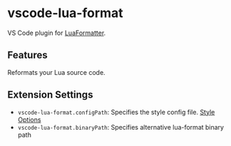 # vscode-lua-format

VS Code plugin for [LuaFormatter](https://github.com/Koihik/LuaFormatter).

## Features
Reformats your Lua source code.

## Extension Settings

* `vscode-lua-format.configPath`: Specifies the style config file. [Style Options](https://github.com/Koihik/LuaFormatter/blob/master/docs/Style-Config.md)
* `vscode-lua-format.binaryPath`: Specifies alternative lua-format binary path
